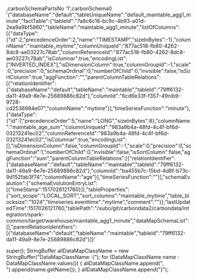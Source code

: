 ,carbonSchemaPartsNo '1',carbonSchema0 '{"databaseName":"default","tableUniqueName":"default_maintable_agg1_minute","factTable":{"tableId":"7a8c6c16-bc9c-4b93-a01d-2ea9a9bf5860","tableName":"maintable_agg1_minute","listOfColumns":[{"dataType":{"id":2,"precedenceOrder":2,"name":"TIMESTAMP","sizeInBytes":-1},"columnName":"maintable_mytime","columnUniqueId":"877ac518-fb80-4262-8dc8-ae03227c78ab","columnReferenceId":"877ac518-fb80-4262-8dc8-ae03227c78ab","isColumnar":true,"encodingList":["INVERTED_INDEX"],"isDimensionColumn":true,"columnGroupId":-1,"scale":0,"precision":0,"schemaOrdinal":0,"numberOfChild":0,"invisible":false,"isSortColumn":true,"aggFunction":"","parentColumnTableRelations":[{"relationIdentifier":{"databaseName":"default","tableName":"maintable","tableId":"79ff6132-da11-49a9-8e7e-25689886c82d"},"columnId":"6cd6e33f-f357-49nib9-9728-cd2536984e07","columnName":"mytime"}],"timeSeriesFunction":"minute"},{"dataType":{"id":7,"precedenceOrder":5,"name":"LONG","sizeInBytes":8},"columnName":"maintable_age_sum","columnUniqueId":"983a9b4a-48fd-4c4f-bf6d-03213241ec02","columnReferenceId":"983a9b4a-48fd-4c4f-bf6d-03213241ec02","isColumnar":true,"encodingList":[],"isDimensionColumn":false,"columnGroupId":-1,"scale":0,"precision":0,"schemaOrdinal":1,"numberOfChild":0,"invisible":false,"isSortColumn":false,"aggFunction":"sum","parentColumnTableRelations":[{"relationIdentifier":{"databaseName":"default","tableName":"maintable","tableId":"79ff6132-da11-49a9-8e7e-25689886c82d"},"columnId":"ba455b7c-15bd-4d8f-b73c-9d152fab3f74","columnName":"age"}],"timeSeriesFunction":""}],"schemaEvalution":{"schemaEvolutionEntryList":[{"timeStamp":1517026121760}]},"tableProperties":{"sort_scope":"LOCAL_SORT","sort_columns":"maintable_mytime","table_blocksize":"1024","timeseries.eventtime":"mytime","comment":""}},"lastUpdatedTime":1517026121760,"tablePath":"/xubo/git/carbondata2/carbondata/integration/spark-common/target/warehouse/maintable_agg1_minute","dataMapSchemaList":[],"parentRelationIdentifiers":[{"databaseName":"default","tableName":"maintable","tableId":"79ff6132-da11-49a9-8e7e-25689886c82d"}]}'


 super();
    StringBuffer allDataMapClassName = new StringBuffer("DataMapClassName: {");
    for (DataMapClassName name : DataMapClassName.values()) {
      allDataMapClassName.append(", ").append(name.getName());
    }
    allDataMapClassName.append("}");